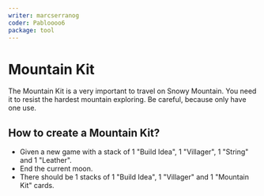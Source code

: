 ```yaml
---
writer: marcserranog
coder: Pabloooo6
package: tool
---
```


# Mountain Kit
The Mountain Kit is a very important to travel on Snowy Mountain.
You need it to resist the hardest mountain exploring.
Be careful, because only have one use.

## How to create a Mountain Kit?

 * Given a new game with a stack of 1 "Build Idea", 1 "Villager", 1 "String" and 1 "Leather".
 * End the current moon. 
 * There should be 1 stacks of 1 "Build Idea", 1 "Villager" and 1 "Mountain Kit" cards.
